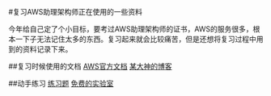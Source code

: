 #复习AWS助理架构师正在使用的一些资料

今年给自己定了个小目标，要考过AWS助理架构师的证书，AWS的服务很多，根本一下子无法记住太多的东西。复习起来就会比较痛苦，但是还想将复习过程中用到的资料记录下来。

##复习时候使用的文档
[AWS官方文档](https://docs.aws.amazon.com/#lang/en_us)
[某大神的博客](http://jayendrapatil.com)

##动手练习
[练习题](https://www.briefmenow.org/amazon/)
[免费的实验室](https://run.qwiklabs.com/home?locale=en)
